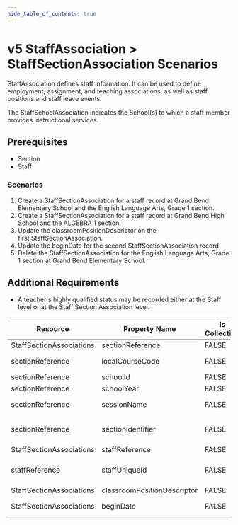 ```yaml
---
hide_table_of_contents: true
---
```


# v5 StaffAssociation > StaffSectionAssociation Scenarios

StaffAssociation defines staff information. It can be used to define employment,
assignment, and teaching associations, as well as staff positions
and staff leave events.

The StaffSchoolAssociation indicates the School(s) to which a staff member
provides instructional services.

## Prerequisites

* Section
* Staff

### Scenarios

1. Create a StaffSectionAssociation for a staff record at Grand Bend Elementary
   School and the English Language Arts, Grade 1 section.
2. Create a StaffSectionAssociation for a staff record at Grand Bend High School
   and the ALGEBRA 1 section.
3. Update the classroomPositionDescriptor on the first StaffSectionAssociation.
4. Update the beginDate for the second StaffSectionAssociation record
5. Delete the StaffSectionAssociation for the English Language Arts, Grade 1
   section at Grand Bend Elementary School.

## Additional Requirements

* A teacher's highly qualified status may be recorded either at the Staff level
  or at the Staff Section Association level.

| Resource                 | Property Name               | Is Collection | Data Type                   | Required | Scenario 1: POST                               | Scenario 2: POST                              | Scenario 3: PUT                                | Scenario 4: PUT                               |
| ------------------------ | --------------------------- | ------------- | --------------------------- | -------- | ---------------------------------------------- | --------------------------------------------- | ---------------------------------------------- | --------------------------------------------- |
| StaffSectionAssociations | sectionReference            | FALSE         | sectionReference            | REQUIRED |                                                |                                               |                                                |                                               |
| sectionReference         | localCourseCode             | FALSE         | string                      | REQUIRED | ["ELA-01" if possible \| system value]         | ["ALG-2" if possible  \| system value]        | ["ELA-01" if possible \| system value]         | ["ALG-2" if possible \| system value]         |
| sectionReference         | schoolId                    | FALSE         | integer                     | REQUIRED | 255901107                                      | 255901001                                     | 255901107                                      | 255901001                                     |
| sectionReference         | schoolYear                  | FALSE         | integer                     | REQUIRED | 2017                                           | 2017                                          | 2017                                           | 2017                                          |
| sectionReference         | sessionName                 | FALSE         | string                      | REQUIRED | 2016-2017 Fall Semester                        | 2016-2017 Fall Semester                       | 2016-2017 Fall Semester                        | 2016-2017 Fall Semester                       |
| sectionReference         | sectionIdentifier           | FALSE         | string                      | REQUIRED | ["ELA012017RM555" if possible \| system value] | ["ALG12017RM901" if possible \| system value] | ["ELA012017RM555" if possible \| system value] | ["ALG12017RM901" if possible \| system value] |
| StaffSectionAssociations | staffReference              | FALSE         | staffReference              | REQUIRED |                                                |                                               |                                                |                                               |
| staffReference           | staffUniqueId               | FALSE         | string                      | REQUIRED | ["207220" if possible \| system value]         | ["207269" if possible \| system value]        | ["207220" if possible \| system value]         | ["207269" if possible \| system value]        |
| StaffSectionAssociations | classroomPositionDescriptor | FALSE         | classroomPositionDescriptor | REQUIRED | Teacher of Record                              | Teacher of Record                             | **Assistant Teacher**                          | Teacher of Record                             |
| StaffSectionAssociations | beginDate                   | FALSE         | date                        | REQUIRED | [Current School Year]-08-31                    | [Current School Year]-08-31                   | [Current School Year]-08-31                    | [Current School Year]-**09-01**               |
